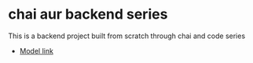 # chai aur backend  series 

This is a backend project built from scratch through chai and code series 
- [Model link](https://app.eraser.io/workspace/YtPqZ1VogxGy1jzIDkzj?origin=share)
